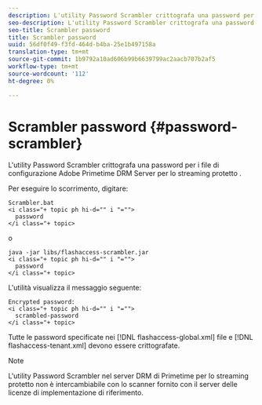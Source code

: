 ```yaml
---
description: L'utility Password Scrambler crittografa una password per i file di configurazione Adobe Primetime DRM Server per lo streaming protetto .
seo-description: L'utility Password Scrambler crittografa una password per i file di configurazione Adobe Primetime DRM Server per lo streaming protetto .
seo-title: Scrambler password
title: Scrambler password
uuid: 56df0f49-f3fd-464d-b4ba-25e1b497158a
translation-type: tm+mt
source-git-commit: 1b9792a10ad606b99b6639799ac2aacb707b2af5
workflow-type: tm+mt
source-wordcount: '112'
ht-degree: 0%

---
```



# Scrambler password {#password-scrambler}

L&#39;utility Password Scrambler crittografa una password per i file di configurazione Adobe Primetime DRM Server per lo streaming protetto .

Per eseguire lo scorrimento, digitare:

```
Scrambler.bat  
<i class="+ topic ph hi-d="" i "="">
  password 
</i class="+ topic>
```

o

```
java -jar libs/flashaccess-scrambler.jar  
<i class="+ topic ph hi-d="" i "="">
  password  
</i class="+ topic>
```

L&#39;utilità visualizza il messaggio seguente:

```
Encrypted password:  
<i class="+ topic ph hi-d="" i "="">
  scrambled-password 
</i class="+ topic>
```

Tutte le password specificate nei [!DNL flashaccess-global.xml] file e [!DNL flashaccess-tenant.xml] devono essere crittografate.

>[!NOTE]
>
>L&#39;utility Password Scrambler nel server DRM di Primetime per lo streaming protetto non è intercambiabile con lo scanner fornito con il server delle licenze di implementazione di riferimento.